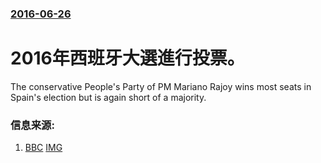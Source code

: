 ### [2016-06-26](/news/2016/06/26/index.md)

##### 
# 2016年西班牙大選進行投票。 

The conservative People's Party of PM Mariano Rajoy wins most seats in Spain's election but is again short of a majority.


### 信息来源:

1. [BBC](http://www.bbc.co.uk/news/world-europe-36632276) [IMG](https://ichef.bbci.co.uk/news/1024/branded_news/C186/production/_90124594_mediaitem90124593.jpg)
